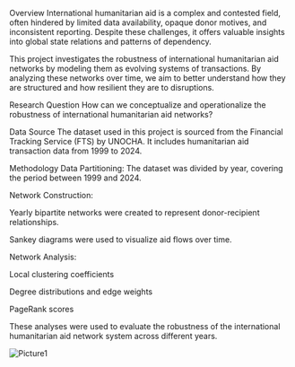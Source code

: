 Overview
International humanitarian aid is a complex and contested field, often hindered by limited data availability, opaque donor motives, and inconsistent reporting. Despite these challenges, it offers valuable insights into global state relations and patterns of dependency.

This project investigates the robustness of international humanitarian aid networks by modeling them as evolving systems of transactions. By analyzing these networks over time, we aim to better understand how they are structured and how resilient they are to disruptions.

Research Question
How can we conceptualize and operationalize the robustness of international humanitarian aid networks?

Data Source
The dataset used in this project is sourced from the Financial Tracking Service (FTS) by UNOCHA. It includes humanitarian aid transaction data from 1999 to 2024.

Methodology
Data Partitioning: The dataset was divided by year, covering the period between 1999 and 2024.

Network Construction:

Yearly bipartite networks were created to represent donor-recipient relationships.

Sankey diagrams were used to visualize aid flows over time.

Network Analysis:

Local clustering coefficients

Degree distributions and edge weights

PageRank scores

These analyses were used to evaluate the robustness of the international humanitarian aid network system across different years.

![Picture1](https://github.com/user-attachments/assets/408ac16f-aa35-4f43-b443-555db8160f48)
